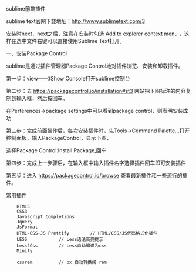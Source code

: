 sublime前端插件


sublime text官网下载地址：http://www.sublimetext.com/3

安装时next，next之后，注意在安装时勾选 Add to explorer context menu ，这样在选中文件右键可以直接使用Sublime Text打开。

一、安装Package Control

sublime是通过插件管理器Package Control地对插件浏览、安装和卸载插件。

第一步：view——》Show Console打开sublime控制台

第二步：去 https://packagecontrol.io/installation#st3 网站把下图标注的内容复制到输入框，然后按回车。

在Perferences→package settings中可以看到package control，则表明安装成功

第三步：完成前面操作后，每次安装插件时，先Tools→Command Palette...打开控制面板，输入PackageControl，显示下图，

选择Package Control:Install Package,回车

第四步：完成上一步骤后，在输入框中输入插件名字选择插件回车即可安装插件

第五步：进入 https://packagecontrol.io/browse 查看最新插件和一些流行的插件。



常用插件

```
	HTML5
	CSS3
	Javascript Completions
	Jquery
	JsFormat
	HTML-CSS-JS Prettify		// HTML/CSS/JS代码格式化插件
	LESS 			// Less语法高亮提示
	Less2Css		// Less自动编译为css
	Minify

	cssrem			// px 自动转换成 rem 
```
